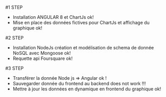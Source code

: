 #1 STEP 

 - Installation ANGULAR 8 et ChartJs  ok!
 - Mise en place des données fictives pour ChartJs et affichage du graphique ok!

 #2 STEP

 - Installation NodeJs création et modélisation de schema de donnée NoSQL avec Mongoose ok!
 - Requette api Foursquare ok!

 #3 STEP

  - Transférer la donnée Node js => Angular ok !
  - Sauvegarder donnée du frontend au backend does not work !!!
  - Mettre à jour les données en dynamique en frontend du graphique ok!
